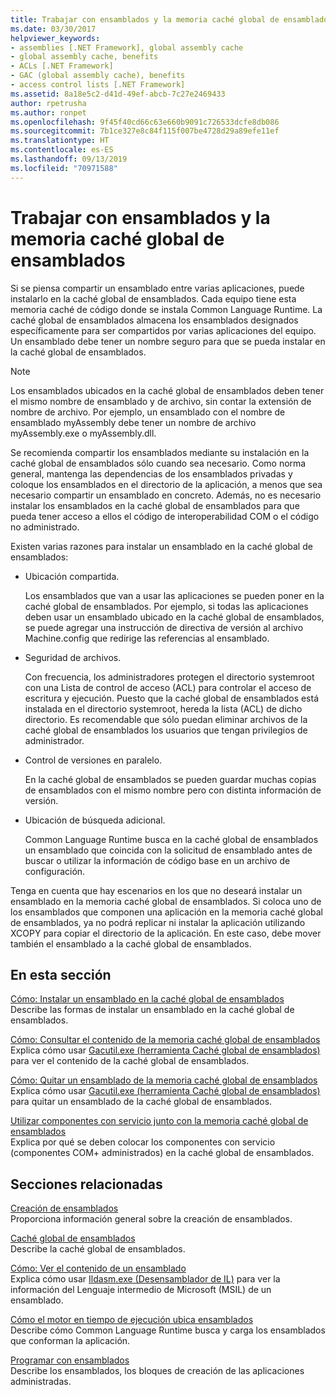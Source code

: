 ```yaml
---
title: Trabajar con ensamblados y la memoria caché global de ensamblados
ms.date: 03/30/2017
helpviewer_keywords:
- assemblies [.NET Framework], global assembly cache
- global assembly cache, benefits
- ACLs [.NET Framework]
- GAC (global assembly cache), benefits
- access control lists [.NET Framework]
ms.assetid: 8a18e5c2-d41d-49ef-abcb-7c27e2469433
author: rpetrusha
ms.author: ronpet
ms.openlocfilehash: 9f45f40cd66c63e660b9091c726533dcfe8db086
ms.sourcegitcommit: 7b1ce327e8c84f115f007be4728d29a89efe11ef
ms.translationtype: HT
ms.contentlocale: es-ES
ms.lasthandoff: 09/13/2019
ms.locfileid: "70971588"
---
```

# <a name="working-with-assemblies-and-the-global-assembly-cache"></a>Trabajar con ensamblados y la memoria caché global de ensamblados
Si se piensa compartir un ensamblado entre varias aplicaciones, puede instalarlo en la caché global de ensamblados. Cada equipo tiene esta memoria caché de código donde se instala Common Language Runtime. La caché global de ensamblados almacena los ensamblados designados específicamente para ser compartidos por varias aplicaciones del equipo. Un ensamblado debe tener un nombre seguro para que se pueda instalar en la caché global de ensamblados.  
  
> [!NOTE]
> Los ensamblados ubicados en la caché global de ensamblados deben tener el mismo nombre de ensamblado y de archivo, sin contar la extensión de nombre de archivo. Por ejemplo, un ensamblado con el nombre de ensamblado myAssembly debe tener un nombre de archivo myAssembly.exe o myAssembly.dll.  
  
 Se recomienda compartir los ensamblados mediante su instalación en la caché global de ensamblados sólo cuando sea necesario. Como norma general, mantenga las dependencias de los ensamblados privadas y coloque los ensamblados en el directorio de la aplicación, a menos que sea necesario compartir un ensamblado en concreto. Además, no es necesario instalar los ensamblados en la caché global de ensamblados para que pueda tener acceso a ellos el código de interoperabilidad COM o el código no administrado.  
  
 Existen varias razones para instalar un ensamblado en la caché global de ensamblados:  
  
- Ubicación compartida.  
  
     Los ensamblados que van a usar las aplicaciones se pueden poner en la caché global de ensamblados. Por ejemplo, si todas las aplicaciones deben usar un ensamblado ubicado en la caché global de ensamblados, se puede agregar una instrucción de directiva de versión al archivo Machine.config que redirige las referencias al ensamblado.  
  
- Seguridad de archivos.  
  
     Con frecuencia, los administradores protegen el directorio systemroot con una Lista de control de acceso (ACL) para controlar el acceso de escritura y ejecución. Puesto que la caché global de ensamblados está instalada en el directorio systemroot, hereda la lista (ACL) de dicho directorio. Es recomendable que sólo puedan eliminar archivos de la caché global de ensamblados los usuarios que tengan privilegios de administrador.  
  
- Control de versiones en paralelo.  
  
     En la caché global de ensamblados se pueden guardar muchas copias de ensamblados con el mismo nombre pero con distinta información de versión.  
  
- Ubicación de búsqueda adicional.  
  
     Common Language Runtime busca en la caché global de ensamblados un ensamblado que coincida con la solicitud de ensamblado antes de buscar o utilizar la información de código base en un archivo de configuración.  
  
 Tenga en cuenta que hay escenarios en los que no deseará instalar un ensamblado en la memoria caché global de ensamblados. Si coloca uno de los ensamblados que componen una aplicación en la memoria caché global de ensamblados, ya no podrá replicar ni instalar la aplicación utilizando XCOPY para copiar el directorio de la aplicación. En este caso, debe mover también el ensamblado a la caché global de ensamblados.  
  
## <a name="in-this-section"></a>En esta sección  
 [Cómo: Instalar un ensamblado en la caché global de ensamblados](install-assembly-into-gac.md)  
 Describe las formas de instalar un ensamblado en la caché global de ensamblados.  
  
 [Cómo: Consultar el contenido de la memoria caché global de ensamblados](../../../docs/framework/app-domains/how-to-view-the-contents-of-the-gac.md)  
 Explica cómo usar [Gacutil.exe (herramienta Caché global de ensamblados)](../../../docs/framework/tools/gacutil-exe-gac-tool.md) para ver el contenido de la caché global de ensamblados.  
  
 [Cómo: Quitar un ensamblado de la memoria caché global de ensamblados](../../../docs/framework/app-domains/how-to-remove-an-assembly-from-the-gac.md)  
 Explica cómo usar [Gacutil.exe (herramienta Caché global de ensamblados)](../../../docs/framework/tools/gacutil-exe-gac-tool.md) para quitar un ensamblado de la caché global de ensamblados.  
  
 [Utilizar componentes con servicio junto con la memoria caché global de ensamblados](../../../docs/framework/app-domains/use-serviced-components-with-the-gac.md)  
 Explica por qué se deben colocar los componentes con servicio (componentes COM+ administrados) en la caché global de ensamblados.  
  
## <a name="related-sections"></a>Secciones relacionadas  
 [Creación de ensamblados](../../standard/assembly/create.md)  
 Proporciona información general sobre la creación de ensamblados.  
  
 [Caché global de ensamblados](../../../docs/framework/app-domains/gac.md)  
 Describe la caché global de ensamblados.  
  
 [Cómo: Ver el contenido de un ensamblado](../../standard/assembly/view-contents.md)  
 Explica cómo usar [Ildasm.exe (Desensamblador de IL)](../../../docs/framework/tools/ildasm-exe-il-disassembler.md) para ver la información del Lenguaje intermedio de Microsoft (MSIL) de un ensamblado.  
  
 [Cómo el motor en tiempo de ejecución ubica ensamblados](../../../docs/framework/deployment/how-the-runtime-locates-assemblies.md)  
 Describe cómo Common Language Runtime busca y carga los ensamblados que conforman la aplicación.  
  
 [Programar con ensamblados](../../standard/assembly/program.md)  
 Describe los ensamblados, los bloques de creación de las aplicaciones administradas.
